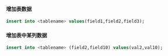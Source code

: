 #### 增加表数据
```sql
insert into <tablename> values(field1,field2,field3);
```

#### 增加表中某列数据
```sql
insert into <tablename> (field2,field10) values(val2,val10);
```